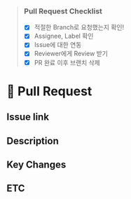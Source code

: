 > ### Pull Request Checklist
> - [x] 적절한 Branch로 요청했는지 확인!
> - [x] Assignee, Label 확인
> - [x] Issue에 대한 연동
> - [x] Reviewer에게 Review 받기
> - [x] PR 완료 이후 브랜치 삭제

# 🐳 Pull Request
## Issue link
<!-- 머지하는 브랜치 번호 표시 -->

## Description
<!-- 이슈에 대하여 구현한 로직 설명 -->

<!-- 아래의 항목에 대하여 수정 사항이 없다면 삭제 권장 -->
## Key Changes
<!-- 변경된 키 정복 있다면 어떤 부분이 변경 되었는지 -->
<!-- 단, 키정보가 직접 노출되면 안됩니다. -->

## ETC
